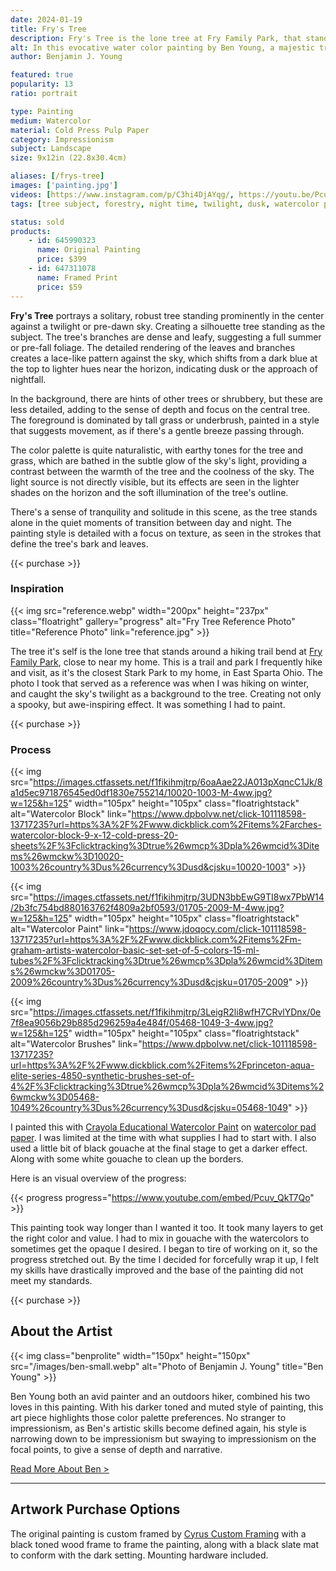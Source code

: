 ```yaml
---
date: 2024-01-19
title: Fry's Tree
description: Fry's Tree is the lone tree at Fry Family Park, that stands out in the field's skyline, during an after sunset walk through the park.
alt: In this evocative water color painting by Ben Young, a majestic tree stands prominently against a dusky sky, its intricate branches silhouetted by the soft glow of twilight.
author: Benjamin J. Young

featured: true
popularity: 13
ratio: portrait

type: Painting
medium: Watercolor
material: Cold Press Pulp Paper
category: Impressionism
subject: Landscape
size: 9x12in (22.8x30.4cm)

aliases: [/frys-tree]
images: ['painting.jpg']
videos: [https://www.instagram.com/p/C3hi4DjAYqg/, https://youtu.be/Pcuv_QkT7Qo]
tags: [tree subject, forestry, night time, twilight, dusk, watercolor paint, gouache paint, hybrid impressionism, landscape art, ohio park, sold]

status: sold
products:
    - id: 645990323
      name: Original Painting
      price: $399
    - id: 647311078
      name: Framed Print
      price: $59
---
```


**Fry's Tree** portrays a solitary, robust tree standing prominently in the center against a twilight or pre-dawn sky. Creating a silhouette tree standing as the subject. The tree's branches are dense and leafy, suggesting a full summer or pre-fall foliage. The detailed rendering of the leaves and branches creates a lace-like pattern against the sky, which shifts from a dark blue at the top to lighter hues near the horizon, indicating dusk or the approach of nightfall.

In the background, there are hints of other trees or shrubbery, but these are less detailed, adding to the sense of depth and focus on the central tree. The foreground is dominated by tall grass or underbrush, painted in a style that suggests movement, as if there's a gentle breeze passing through.

The color palette is quite naturalistic, with earthy tones for the tree and grass, which are bathed in the subtle glow of the sky's light, providing a contrast between the warmth of the tree and the coolness of the sky. The light source is not directly visible, but its effects are seen in the lighter shades on the horizon and the soft illumination of the tree's outline.

There's a sense of tranquility and solitude in this scene, as the tree stands alone in the quiet moments of transition between day and night. The painting style is detailed with a focus on texture, as seen in the strokes that define the tree's bark and leaves.

{{< purchase >}}

### Inspiration ###

{{< img src="reference.webp" width="200px" height="237px" class="floatright" gallery="progress" alt="Fry Tree Reference Photo" title="Reference Photo" link="reference.jpg" >}}

The tree it's self is the lone tree that stands around a hiking trail bend at [Fry Family Park](https://starkparks.com/parks/fry-family-park/), close to near my home. This is a trail and park I frequently hike and visit, as it's the closest Stark Park to my home, in East Sparta Ohio. The photo I took that served as a reference was when I was hiking on winter, and caught the sky's twilight as a background to the tree. Creating not only a spooky, but awe-inspiring effect. It was something I had to paint.

{{< purchase >}}

### Process ###

{{< img src="https://images.ctfassets.net/f1fikihmjtrp/6oaAae22JA013pXqncC1Jk/8a1d5ec971876545ed0df1830e755214/10020-1003-M-4ww.jpg?w=125&h=125" width="105px" height="105px" class="floatrightstack" alt="Watercolor Block" link="https://www.dpbolvw.net/click-101118598-13717235?url=https%3A%2F%2Fwww.dickblick.com%2Fitems%2Farches-watercolor-block-9-x-12-cold-press-20-sheets%2F%3Fclicktracking%3Dtrue%26wmcp%3Dpla%26wmcid%3Ditems%26wmckw%3D10020-1003%26country%3Dus%26currency%3Dusd&cjsku=10020-1003" >}}

{{< img src="https://images.ctfassets.net/f1fikihmjtrp/3UDN3bbEwG9TI8wx7PbW14/2b3fc754bd880163762f4809a2bf0593/01705-2009-M-4ww.jpg?w=125&h=125" width="105px" height="105px" class="floatrightstack" alt="Watercolor Paint" link="https://www.jdoqocy.com/click-101118598-13717235?url=https%3A%2F%2Fwww.dickblick.com%2Fitems%2Fm-graham-artists-watercolor-basic-set-set-of-5-colors-15-ml-tubes%2F%3Fclicktracking%3Dtrue%26wmcp%3Dpla%26wmcid%3Ditems%26wmckw%3D01705-2009%26country%3Dus%26currency%3Dusd&cjsku=01705-2009" >}}

{{< img src="https://images.ctfassets.net/f1fikihmjtrp/3LeigR2li8wfH7CRvlYDnx/0e7f8ea9056b29b885d296259a4e484f/05468-1049-3-4ww.jpg?w=125&h=125" width="105px" height="105px" class="floatrightstack" alt="Watercolor Brushes" link="https://www.dpbolvw.net/click-101118598-13717235?url=https%3A%2F%2Fwww.dickblick.com%2Fitems%2Fprinceton-aqua-elite-series-4850-synthetic-brushes-set-of-4%2F%3Fclicktracking%3Dtrue%26wmcp%3Dpla%26wmcid%3Ditems%26wmckw%3D05468-1049%26country%3Dus%26currency%3Dusd&cjsku=05468-1049" >}}

I painted this with [Crayola Educational Watercolor Paint](https://www.kqzyfj.com/click-101118598-13717235?url=https%3A%2F%2Fwww.dickblick.com%2Fitems%2Fcrayola-educational-watercolor-pans-oval-set-of-8-mixing-colors-pan%2F%3Fclicktracking%3Dtrue%26wmcp%3Dpla%26wmcid%3Ditems%26wmckw%3D00309-1109%26country%3Dus%26currency%3Dusd&cjsku=00309-1109) on [watercolor pad paper](https://www.anrdoezrs.net/click-101118598-13717235?url=https%3A%2F%2Fwww.dickblick.com%2Fitems%2Fcanson-lettering-pad-watercolor%2F%3Fclicktracking%3Dtrue%26wmcp%3Dpla%26wmcid%3Ditems%26wmckw%3D09634-1001%26country%3Dus%26currency%3Dusd&cjsku=09634-1001). I was limited at the time with what supplies I had to start with. I also used a little bit of black gouache at the final stage to get a darker effect. Along with some white gouache to clean up the borders.

Here is an visual overview of the progress:

{{< progress progress="https://www.youtube.com/embed/Pcuv_QkT7Qo" >}}

This painting took way longer than I wanted it too. It took many layers to get the right color and value. I had to mix in gouache with the watercolors to sometimes get the opaque I desired. I began to tire of working on it, so the progress stretched out. By the time I decided for forcefully wrap it up, I felt my skills have drastically improved and the base of the painting did not meet my standards.

{{< purchase >}}

## About the Artist ##

{{< img class="benprolite" width="150px" height="150px" src="/images/ben-small.webp" alt="Photo of Benjamin J. Young" title="Ben Young" >}}

Ben Young both an avid painter and an outdoors hiker, combined his two loves in this painting. With his darker toned and muted style of painting, this art piece highlights those color palette preferences. No stranger to impressionism, as Ben's artistic skills become defined again, his style is narrowing down to be impressionism but swaying to impressionism on the focal points, to give a sense of depth and narrative.

[Read More About Ben >](/about)

---

## Artwork Purchase Options ##

The original painting is custom framed by [Cyrus Custom Framing](http://cyruscustom.com/) with a black toned wood frame to frame the painting, along with a black slate mat to conform with the dark setting. Mounting hardware included.
